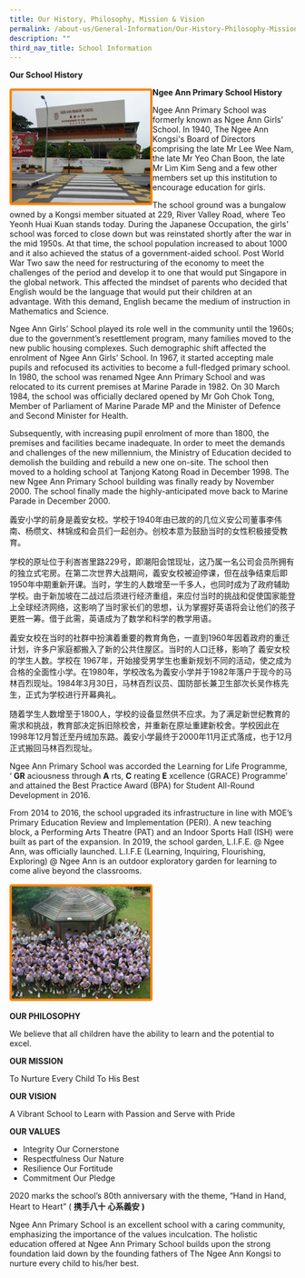 ```yaml
---
title: Our History, Philosophy, Mission & Vision
permalink: /about-us/General-Information/Our-History-Philosophy-Mission-and-Vision/
description: ""
third_nav_title: School Information
---
```


**Our School History**

<img src="/images/sch_history.jpeg" 
     style="width:50%;float:left">
**Ngee Ann Primary School History**  

Ngee Ann Primary School was formerly known as Ngee Ann Girls’ School. In 1940, The Ngee Ann Kongsi's Board of Directors comprising the late Mr Lee Wee Nam, the late Mr Yeo Chan Boon, the late Mr Lim Kim Seng and a few other members set up this institution to encourage education for girls.

  

The school ground was a bungalow owned by a Kongsi member situated at 229, River Valley Road, where Teo Yeonh Huai Kuan stands today. During the Japanese Occupation, the girls’ school was forced to close down but was reinstated shortly after the war in the mid 1950s. At that time, the school population increased to about 1000 and it also achieved the status of a government-aided school. Post World War Two saw the need for restructuring of the economy to meet the challenges of the period and develop it to one that would put Singapore in the global network. This affected the mindset of parents who decided that English would be the language that would put their children at an advantage. With this demand, English became the medium of instruction in Mathematics and Science.

  

Ngee Ann Girls’ School played its role well in the community until the 1960s; due to the government’s resettlement program, many families moved to the new public housing complexes. Such demographic shift affected the enrolment of Ngee Ann Girls’ School. In 1967, it started accepting male pupils and refocused its activities to become a full-fledged primary school. In 1980, the school was renamed Ngee Ann Primary School and was relocated to its current premises at Marine Parade in 1982. On 30 March 1984, the school was officially declared opened by Mr Goh Chok Tong, Member of Parliament of Marine Parade MP and the Minister of Defence and Second Minister for Health.

  

Subsequently, with increasing pupil enrolment of more than 1800, the premises and facilities became inadequate. In order to meet the demands and challenges of the new millennium, the Ministry of Education decided to demolish the building and rebuild a new one on-site. The school then moved to a holding school at Tanjong Katong Road in December 1998. The new Ngee Ann Primary School building was finally ready by November 2000. The school finally made the highly-anticipated move back to Marine Parade in December 2000.

  

義安小学的前身是義安女校。学校于1940年由已故的的几位义安公司董事李伟南、杨缵文、林锦成和会员们一起创办。创校本意为鼓励当时的女性积极接受教育。

  

学校的原址位于利峇峇里路229号，即潮阳会馆现址，这乃属一名公司会员所拥有的独立式宅房。在第二次世界大战期间，義安女校被迫停课，但在战争结束后即1950年中期重新开课。当时，学生的人数增至一千多人，也同时成为了政府辅助学校。由于新加坡在二战过后须进行经济重组，来应付当时的挑战和促使国家能登上全球经济网络，这影响了当时家长们的思想，认为掌握好英语将会让他们的孩子更胜一筹。借于此需，英语成为了数学和科学的教学用语。

  

義安女校在当时的社群中扮演着重要的教育角色，一直到1960年因着政府的重迁计划，许多户家庭都搬入了新的公共住屋区。当时的人口迁移，影响了 義安女校的学生人数。学校在 1967年，开始接受男学生也重新规划不同的活动，使之成为合格的全面性小学。在1980年，学校改名为義安小学并于1982年落户于现今的马林百烈现址。1984年3月30日，马林百烈议员、国防部长兼卫生部次长吴作栋先生，正式为学校进行开幕典礼。

  

随着学生人数增至于1800人，学校的设备显然供不应求。为了满足新世纪教育的需求和挑战，教育部决定拆旧除校舍，并重新在原址重建新校舍。学校因此在1998年12月暂迁至丹绒加东路。義安小学最终于2000年11月正式落成，也于12月正式搬回马林百烈现址。

  

Ngee Ann Primary School was accorded the Learning for Life Programme, ‘ **GR** aciousness through **A** rts, **C** reating **E** xcellence (GRACE) Programme’ and attained the Best Practice Award (BPA) for Student All-Round Development in 2016. 

  

From 2014 to 2016, the school upgraded its infrastructure in line with MOE’s Primary Education Review and Implementation (PERI). A new teaching block, a Performing Arts Theatre (PAT) and an Indoor Sports Hall (ISH) were built as part of the expansion. In 2019, the school garden, L.I.F.E. @ Ngee Ann, was officially launched. L.I.F.E (Learning, Inquiring, Flourishing, Exploring) @ Ngee Ann is an outdoor exploratory garden for learning to come alive beyond the classrooms.


<img src="/images/sch_philosophy.jpeg" 
     style="width:50%">

**OUR PHILOSOPHY**

  

We believe that all children have the ability to learn and the potential to excel.

  

**OUR MISSION**

  

To Nurture Every Child To His Best

  

**OUR VISION**

  

A Vibrant School to Learn with Passion and Serve with Pride

  

**OUR VALUES**

  

*   Integrity Our Cornerstone
*   Respectfulness Our Nature
*   Resilience Our Fortitude
*   Commitment Our Pledge
  

2020 marks the school’s 80th anniversary with the theme, “Hand in Hand, Heart to Heart” ( **携手八十** **心系義安** **)**

  

Ngee Ann Primary School is an excellent school with a caring community, emphasizing the importance of the values inculcation. The holistic education offered at Ngee Ann Primary School builds upon the strong foundation laid down by the founding fathers of The Ngee Ann Kongsi to nurture every child to his/her best.
